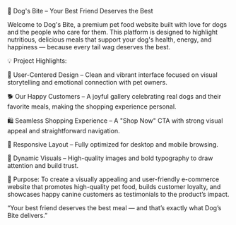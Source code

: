 🐾 Dog's Bite – Your Best Friend Deserves the Best

Welcome to Dog's Bite, a premium pet food website built with love for dogs and the people who care for them. This platform is designed to highlight nutritious, delicious meals that support your dog's health, energy, and happiness — because every tail wag deserves the best.


💡 Project Highlights:

🎯 User-Centered Design – Clean and vibrant interface focused on visual storytelling and emotional connection with pet owners.

🐕 Our Happy Customers – A joyful gallery celebrating real dogs and their favorite meals, making the shopping experience personal.

🛍️ Seamless Shopping Experience – A "Shop Now" CTA with strong visual appeal and straightforward navigation.

🌼 Responsive Layout – Fully optimized for desktop and mobile browsing.

📸 Dynamic Visuals – High-quality images and bold typography to draw attention and build trust.



🚀 Purpose:
To create a visually appealing and user-friendly e-commerce website that promotes high-quality pet food, builds customer loyalty, and showcases happy canine customers as testimonials to the product’s impact.



“Your best friend deserves the best meal — and that’s exactly what Dog’s Bite delivers.”


